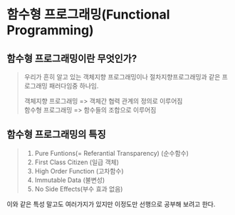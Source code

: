 # 함수형 프로그래밍(Functional Programming)

## 함수형 프로그래밍이란 무엇인가?
> 우리가 흔히 알고 있는 객체지향 프로그래밍이나 절차지향프로그래밍과 같은 프로그래밍 패러다임중 하나임.
> 
> 객체지향 프로그래밍 =>  객체간 협력 관계의 정의로 이루어짐   
> 함수형 프로그래밍 =>  함수들의 조합으로 이루어짐

## 함수형 프로그래밍의 특징

>1) Pure Funtions(= Referantial Transparency) (순수함수)
>2) First Class Citizen (일급 객체)
>3) High Order Function (고차함수)
>4) Immutable Data (불변성)
>5) No Side Effects(부수 효과 없음)   

이와 같은 특성 말고도 여러가지가 있지만 이정도만 선행으로 공부해 보려고 한다.